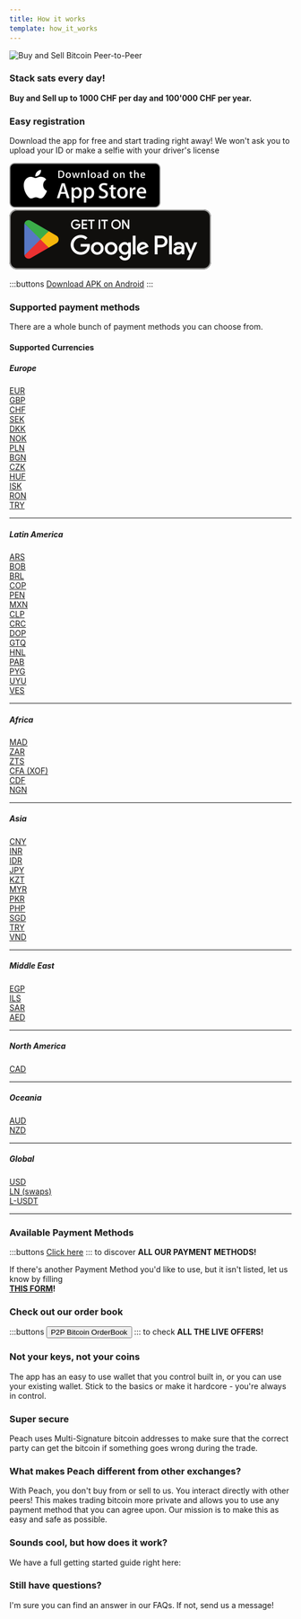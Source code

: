```yaml
---
title: How it works
template: how_it_works
---
```


<!--[teaser]-->

![Buy and Sell Bitcoin Peer-to-Peer](/img/how-it-works/buy-and-sell-bitcoin-peer-to-peer.png)

### Stack sats <span>every day</span>!

**Buy and Sell up to 1000 CHF per day and 100'000 CHF per year.**

<!--[easy_registration]-->

### Easy registration

Download the app for free and start trading right away! We won't ask you to upload your ID or make a selfie with your driver's license

<div class="custom-section_357">
  <div class="md:flex items-end">
    <a href="https://testflight.apple.com/join/wfSPFEWG"><img class="h-180px md:h-90px" src="/img/home/download-on-the-app-store.svg" alt="Download Peach Bitcoin app on the App Store without KYC verification"></a>
    <a class="md:ml-4" href="https://play.google.com/store/apps/details?id=com.peachbitcoin.peach.mainnet"><img class="h-180px md:h-90px" src="/img/home/get-it-on-google-play.svg" alt="Get Peach Bitcoin app on Google Play store without ID verification"></a>
  </div>

:::buttons
[Download APK on Android](/apk/)
:::

</div>

<!--[payment_methods]-->

### Supported payment methods

There are a whole bunch of payment methods you can choose from.<br>

#### Supported Currencies

##### Europe

<div class="payment-grid_894">
    <div class="payment-grid-item_523">
        <a href="/faq/Buy-&-Sell-Bitcoin-using-eur-in-2024/">
            <i class="fas fa-euro-sign"></i>
            EUR
        </a>
    </div>
    <div class="payment-grid-item_523">
        <a href="/faq/Buy-&-Sell-Bitcoin-using-gbp-in-2024/">
            <i class="fas fa-pound-sign"></i>
            GBP
        </a>
    </div>
    <div class="payment-grid-item_523">
        <a href="/faq/Buy-&-Sell-Bitcoin-using-chf-in-2024/">
            <i class="fas fa-dollar-sign"></i>
            CHF
        </a>
    </div>
    <div class="payment-grid-item_523">
        <a href="/faq/Buy-&-Sell-Bitcoin-using-sek-in-2024/">
            <i class="fas fa-coins"></i>
            SEK
        </a>
    </div>
    <div class="payment-grid-item_523">
        <a href="/faq/Buy-&-Sell-Bitcoin-using-dkk-in-2024/">
            <i class="fas fa-coins"></i>
            DKK
        </a>
    </div>
    <div class="payment-grid-item_523">
        <a href="/faq/Buy-&-Sell-Bitcoin-using-nok-in-2024/">
            <i class="fas fa-coins"></i>
            NOK
        </a>
    </div>
    <div class="payment-grid-item_523">
        <a href="/faq/Buy-&-Sell-Bitcoin-using-pln-in-2024/">
            <i class="fas fa-coins"></i>
            PLN
        </a>
    </div>
    <div class="payment-grid-item_523">
        <a href="/faq/Buy-&-Sell-Bitcoin-using-bgn-in-2024/">
            <i class="fas fa-coins"></i>
            BGN
        </a>
    </div>
    <div class="payment-grid-item_523">
        <a href="/faq/Buy-&-Sell-Bitcoin-using-czk-in-2024/">
            <i class="fas fa-coins"></i>
            CZK
        </a>
    </div>
    <div class="payment-grid-item_523">
        <a href="/faq/Buy-&-Sell-Bitcoin-using-huf-in-2024/">
            <i class="fas fa-coins"></i>
            HUF
        </a>
    </div>
    <div class="payment-grid-item_523">
        <a href="/faq/Buy-&-Sell-Bitcoin-using-isk-in-2024/">
            <i class="fas fa-coins"></i>
            ISK
        </a>
    </div>
    <div class="payment-grid-item_523">
        <a href="/faq/Buy-&-Sell-Bitcoin-using-ron-in-2024/">
            <i class="fas fa-coins"></i>
            RON
        </a>
    </div>
    <div class="payment-grid-item_523">
        <a href="/faq/Buy-&-Sell-Bitcoin-using-try-in-2024/">
            <i class="fas fa-lira-sign"></i>
            TRY
        </a>
    </div>
</div>

---

##### Latin America

<div class="payment-grid_894">
    <div class="payment-grid-item_523">
        <a href="/faq/Buy-&-Sell-Bitcoin-using-ars-in-2024/">
            <i class="fas fa-dollar-sign"></i>
            ARS
        </a>
    </div>
    <div class="payment-grid-item_523">
        <a href="/faq/Buy-&-Sell-Bitcoin-using-bob-in-2024/">
            <i class="fas fa-dollar-sign"></i>
            BOB
        </a>
    </div>
    <div class="payment-grid-item_523">
        <a href="/faq/Buy-&-Sell-Bitcoin-using-brl-in-2024/">
            <i class="fas fa-dollar-sign"></i>
            BRL
        </a>
    </div>
    <div class="payment-grid-item_523">
        <a href="/faq/Buy-&-Sell-Bitcoin-using-cop-in-2024/">
            <i class="fas fa-dollar-sign"></i>
            COP
        </a>
    </div>
    <div class="payment-grid-item_523">
        <a href="/faq/Buy-&-Sell-Bitcoin-using-pen-in-2024/">
            <i class="fas fa-dollar-sign"></i>
            PEN
        </a>
    </div>
    <div class="payment-grid-item_523">
        <a href="/faq/Buy-&-Sell-Bitcoin-using-mxn-in-2024/">
            <i class="fas fa-dollar-sign"></i>
            MXN
        </a>
    </div>
    <div class="payment-grid-item_523">
        <a href="/faq/Buy-&-Sell-Bitcoin-using-clp-in-2024/">
            <i class="fas fa-dollar-sign"></i>
            CLP
        </a>
    </div>
    <div class="payment-grid-item_523">
        <a href="/faq/Buy-&-Sell-Bitcoin-using-crc-in-2024/">
            <i class="fas fa-dollar-sign"></i>
            CRC
        </a>
    </div>
    <div class="payment-grid-item_523">
        <a href="/faq/Buy-&-Sell-Bitcoin-using-dop-in-2024/">
            <i class="fas fa-dollar-sign"></i>
            DOP
        </a>
    </div>
    <div class="payment-grid-item_523">
        <a href="/faq/Buy-&-Sell-Bitcoin-using-gtq-in-2024/">
            <i class="fas fa-dollar-sign"></i>
            GTQ
        </a>
    </div>
    <div class="payment-grid-item_523">
        <a href="/faq/Buy-&-Sell-Bitcoin-using-hnl-in-2024/">
            <i class="fas fa-dollar-sign"></i>
            HNL
        </a>
    </div>
    <div class="payment-grid-item_523">
        <a href="/faq/Buy-&-Sell-Bitcoin-using-pab-in-2024/">
            <i class="fas fa-dollar-sign"></i>
            PAB
        </a>
    </div>
    <div class="payment-grid-item_523">
        <a href="/faq/Buy-&-Sell-Bitcoin-using-pyg-in-2024/">
            <i class="fas fa-dollar-sign"></i>
            PYG
        </a>
    </div>
    <div class="payment-grid-item_523">
        <a href="/faq/Buy-&-Sell-Bitcoin-using-uyu-in-2024/">
            <i class="fas fa-dollar-sign"></i>
            UYU
        </a>
    </div>
    <div class="payment-grid-item_523">
        <a href="/faq/Buy-&-Sell-Bitcoin-using-ves-in-2024/">
            <i class="fas fa-dollar-sign"></i>
            VES
        </a>
    </div>
</div>

---

##### Africa

<div class="payment-grid_894">
    <div class="payment-grid-item_523">
        <a href="/faq/Buy-&-Sell-Bitcoin-using-mad-in-2024/">
            <i class="fas fa-dollar-sign"></i>
            MAD
        </a>
    </div>
    <div class="payment-grid-item_523">
        <a href="/faq/Buy-&-Sell-Bitcoin-using-zar-in-2024/">
            <i class="fas fa-dollar-sign"></i>
            ZAR
        </a>
    </div>
    <div class="payment-grid-item_523">
        <a href="/faq/Buy-&-Sell-Bitcoin-using-zts-in-2024/">
            <i class="fas fa-dollar-sign"></i>
            ZTS
        </a>
    </div>
    <div class="payment-grid-item_523">
        <a href="/faq/Buy-&-Sell-Bitcoin-using-cfa-xof-in-2024/">
            <i class="fas fa-coins"></i>
            CFA (XOF)
        </a>
    </div>
    <div class="payment-grid-item_523">
        <a href="/faq/Buy-&-Sell-Bitcoin-using-cdf-in-2024/">
            <i class="fas fa-coins"></i>
            CDF
        </a>
    </div>
    <div class="payment-grid-item_523">
        <a href="/faq/Buy-&-Sell-Bitcoin-using-ngn-in-2024/">
            <i class="fas fa-coins"></i>
            NGN
        </a>
    </div>
</div>

---

##### Asia

<div class="payment-grid_894">
    <div class="payment-grid-item_523">
        <a href="/faq/Buy-&-Sell-Bitcoin-using-cny-in-2024/">
            <i class="fas fa-coins"></i>
            CNY
        </a>
    </div>
    <div class="payment-grid-item_523">
        <a href="/faq/Buy-&-Sell-Bitcoin-using-inr-in-2024/">
            <i class="fas fa-coins"></i>
            INR
        </a>
    </div>
    <div class="payment-grid-item_523">
        <a href="/faq/Buy-&-Sell-Bitcoin-using-idr-in-2024/">
            <i class="fas fa-coins"></i>
            IDR
        </a>
    </div>
    <div class="payment-grid-item_523">
        <a href="/faq/Buy-&-Sell-Bitcoin-using-jpy-in-2024/">
            <i class="fas fa-coins"></i>
            JPY
        </a>
    </div>
    <div class="payment-grid-item_523">
        <a href="/faq/Buy-&-Sell-Bitcoin-using-kzt-in-2024/">
            <i class="fas fa-coins"></i>
            KZT
        </a>
    </div>
    <div class="payment-grid-item_523">
        <a href="/faq/Buy-&-Sell-Bitcoin-using-myr-in-2024/">
            <i class="fas fa-coins"></i>
            MYR
        </a>
    </div>
    <div class="payment-grid-item_523">
        <a href="/faq/Buy-&-Sell-Bitcoin-using-pkr-in-2024/">
            <i class="fas fa-coins"></i>
            PKR
        </a>
    </div>
    <div class="payment-grid-item_523">
        <a href="/faq/Buy-&-Sell-Bitcoin-using-php-in-2024/">
            <i class="fas fa-coins"></i>
            PHP
        </a>
    </div>
    <div class="payment-grid-item_523">
        <a href="/faq/Buy-&-Sell-Bitcoin-using-sgd-in-2024/">
            <i class="fas fa-coins"></i>
            SGD
        </a>
    </div>
    <div class="payment-grid-item_523">
        <a href="/faq/Buy-&-Sell-Bitcoin-using-try-in-2024/">
            <i class="fas fa-coins"></i>
            TRY
        </a>
    </div>
    <div class="payment-grid-item_523">
        <a href="/faq/Buy-&-Sell-Bitcoin-using-vnd-in-2024/">
            <i class="fas fa-coins"></i>
            VND
        </a>
    </div>
</div>

---

##### Middle East

<div class="payment-grid_894">
    <div class="payment-grid-item_523">
        <a href="/faq/Buy-&-Sell-Bitcoin-using-egp-in-2024/">
            <i class="fas fa-coins"></i>
            EGP
        </a>
    </div>
    <div class="payment-grid-item_523">
        <a href="/faq/Buy-&-Sell-Bitcoin-using-ils-in-2024/">
            <i class="fas fa-coins"></i>
            ILS
        </a>
    </div>
    <div class="payment-grid-item_523">
        <a href="/faq/Buy-&-Sell-Bitcoin-using-sar-in-2024/">
            <i class="fas fa-coins"></i>
            SAR
        </a>
    </div>
    <div class="payment-grid-item_523">
        <a href="/faq/Buy-&-Sell-Bitcoin-using-aed-in-2024/">
            <i class="fas fa-coins"></i>
            AED
        </a>
    </div>
</div>

---

##### North America

<div class="payment-grid_894">
    <div class="payment-grid-item_523">
        <a href="/faq/Buy-&-Sell-Bitcoin-using-cad-in-2024/">
            <i class="fas fa-coins"></i>
            CAD
        </a>
    </div>
</div>

---

##### Oceania

<div class="payment-grid_894">
    <div class="payment-grid-item_523">
        <a href="/faq/Buy-&-Sell-Bitcoin-using-aud-in-2024/">
            <i class="fas fa-coins"></i>
            AUD
        </a>
    </div>
    <div class="payment-grid-item_523">
        <a href="/faq/Buy-&-Sell-Bitcoin-using-nzd-in-2024/">
            <i class="fas fa-coins"></i>
            NZD
        </a>
    </div>
</div>

---

##### Global

<div class="payment-grid_894">
    <div class="payment-grid-item_523">
        <a href="/faq/Buy-&-Sell-Bitcoin-using-usd-in-2024/">
            <i class="fas fa-coins"></i>
            USD
        </a>
    </div>
    <div class="payment-grid-item_523">
        <a href="/faq/Buy-&-Sell-Bitcoin-using-ln-swaps-in-2024/">
            <i class="fas fa-coins"></i>
            LN (swaps)
        </a>
    </div>
    <div class="payment-grid-item_523">
        <a href="/faq/Buy-&-Sell-Bitcoin-using-l-usdt-in-2024/">
            <i class="fas fa-coins"></i>
            L-USDT
        </a>
    </div>
</div>

---

### Available Payment Methods

:::buttons
[Click here](/faq/Buy-&-Sell-Bitcoin-using-any-payment-method-2024-with-PeachBitcoin)
:::
to discover **ALL OUR PAYMENT METHODS!**

If there's another Payment Method you'd like to use, but it isn't listed, let us know by filling
<br>
**[THIS FORM](https://ncxldazr6m4.typeform.com/to/SJljDnae)!**

### Check out our order book

:::buttons
<button class="btn" id="customBtn" onclick="window.location.href='/kycfree-orderbook'">P2P Bitcoin OrderBook</button>
:::
to check **ALL THE LIVE OFFERS!**

<!--[self_custody]-->

### Not your keys, not your coins

The app has an easy to use wallet that you control built in, or you can use your existing wallet. Stick to the basics or make it hardcore - you're always in control.

<!--[security]-->

### Super secure

Peach uses Multi-Signature bitcoin addresses to make sure that the correct party can get the bitcoin if something goes wrong during the trade.

<!--[difference]-->

### What makes Peach different from other exchanges?

With Peach, you don't buy from or sell to us.
You interact directly with other peers!
This makes trading bitcoin more private and allows you to use any payment method that you can agree upon.
Our mission is to make this as easy and safe as possible.

<!--[sounds_cool]-->

### Sounds cool, but how does it work?

We have a full getting started guide right here:

<!--[questions]-->

### Still have questions?

I'm sure you can find an answer in our FAQs.
If not, send us a message!
